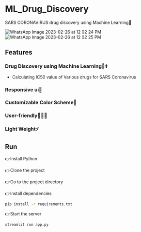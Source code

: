 
# ML_Drug_Discovery

SARS CORONAVIRUS drug discovery using Machine Learning🏥


![WhatsApp Image 2023-02-26 at 12 02 24 PM](https://user-images.githubusercontent.com/97012708/221414595-1221f83a-840c-482e-9b05-58da145a08a4.jpeg)
![WhatsApp Image 2023-02-26 at 12 02 25 PM](https://user-images.githubusercontent.com/97012708/221414598-85358f9e-6b93-49a9-99cf-874d4e050086.jpeg)

## Features

### Drug Discovery using Machine Learning💊⚕️
- Calculating IC50 value of Various drugs for SARS Coronavirus 
### Responsive ui💫 
### Customizable Color Scheme🎨
### User-friendly💁🏻‍♂ 
### Light Weight⚡
## Run 
👉Install Python

👉Clone the project

👉Go to the project directory

👉Install dependencies

```bash
pip install -r requirements.txt

```

👉Start the server

```bash
streamlit run app.py
```

